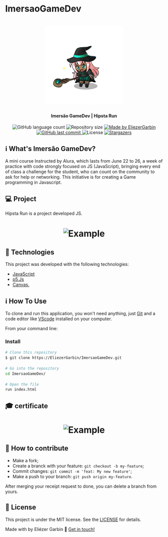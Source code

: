 # ImersaoGameDev
<h1 align="center">
    <img alt="ImersaoGameDev" title="#ImersaoGameDev" src="https://github.com/EliezerGarbin/ImersaoGameDev/blob/master/githubImg/witch.gif" width="250px" />
</h1>

<h4 align="center"> 
	Imersão GameDev | Hipsta Run 
</h4>
<p align="center">
  <img alt="GitHub language count" src="https://img.shields.io/github/languages/count/EliezerGarbin/ImersaoGameDev?color=%2304D361">

  <img alt="Repository size" src="https://img.shields.io/github/repo-size/EliezerGarbin/ImersaoGameDev">
	
  <a href="https://www.linkedin.com/in/eliezergarbin/">
    <img alt="Made by EliezerGarbin" src="https://img.shields.io/badge/made%20by-EliezerGarbin-%2304D361">
  </a>

  <a href="https://github.com/EliezerGarbin/ImersaoGameDev/commits/master">
    <img alt="GitHub last commit" src="https://img.shields.io/github/last-commit/EliezerGarbin/ImersaoGameDev">
  </a>

  <img alt="License" src="https://img.shields.io/badge/license-MIT-brightgreen">
   <a href="https://github.com/EliezerGarbin/ImersaoGameDev/stargazers">
    <img alt="Stargazers" src="https://img.shields.io/github/stars/EliezerGarbin/ImersaoGameDev?style=social">
  </a>
</p>

## :information_source: What's Imersão GameDev?

A mini course Instructed by Alura, which lasts from June 22 to 26, a week of practice with code strongly focused on JS (JavaScript), bringing every end of class a challenge for the student, who can count on the community to ask for help or networking. This initiative is for creating a Game programming in Javascript.

## 💻 Project

Hipsta Run is a project developed JS. 

<h1 align="center">
    <img alt="Example" title="Example" src="https://github.com/EliezerGarbin/ImersaoGameDev/blob/master/githubImg/Tela.gif" width="500px" />
</h1>


## :rocket: Technologies

This project was developed with the following technologies:

- [JavaScript][javascript]
- [p5.Js][p5js]
- [Canvas.][canvas]

## :information_source: How To Use

To clone and run this application, you won't need anything, just [Git](https://git-scm.com) and a code editor like [VScode](https://code.visualstudio.com/ ) installed on your computer.

From your command line:

### Install
```bash
# Clone this repository
$ git clone https://EliezerGarbin/ImersaoGameDev.git

# Go into the repository
cd ImersaoGameDev/

# Open the file
run index.html
```

## 🎓 certificate

<h1 align="center">
    <img alt="Example" title="Example" src="https://github.com/EliezerGarbin/ImersaoGameDev/blob/master/githubImg/certificado.gif" width="500px" />
</h1>

## 🤔 How to contribute

- Make a fork;
- Create a branck with your feature: `git checkout -b my-feature`;
- Commit changes: `git commit -m 'feat: My new feature'`;
- Make a push to your branch: `git push origin my-feature`.

After merging your receipt request to done, you can delete a branch from yours.

## :memo: License

This project is under the MIT license. See the [LICENSE](https://github.com/EliezerGarbin/ImersaoGameDev/blob/master/LICENSE) for details.


Made with by Eliézer Garbin :wave: [Get in touch!](https://www.linkedin.com/in/eliezergarbin/)



[javascript]: https://www.w3schools.com/js/
[p5js]: https://p5js.org/get-started/
[canvas]: https://canvasjs.com/
